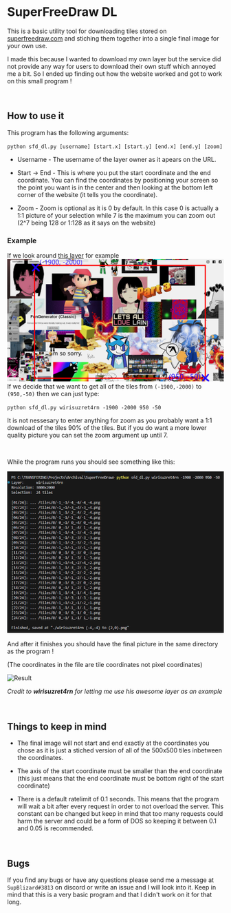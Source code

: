 # SuperFreeDraw DL
This is a basic utility tool for downloading tiles stored on [superfreedraw.com](superfreedraw.com) and stiching them together into a single final image for your own use.

I made this because I wanted to download my own layer but the service did not provide any way for users to download their own stuff which annoyed me a bit. So I ended up finding out how the website worked and got to work on this small program !

<br>

## How to use it

This program has the following arguments:

`python sfd_dl.py [username] [start.x] [start.y] [end.x] [end.y] [zoom]`

- Username -
The username of the layer owner as it apears on the URL.

- Start -> End - 
This is where you put the start coordinate and the end coordinate. You can find
the coordinates by positioning your screen so the point you want is in the center and then looking at the bottom left corner of the website (it tells you the coordinate).

- Zoom -
Zoom is optional as it is 0 by default. In this case 0 is actually a 1:1 picture of your selection while 7 is the maximum you can zoom out (2^7 being 128 or 1:128 as it says on the website)


### Example
If we look around [this layer](https://www.superfreedraw.com/wirisuzret4rn) for example
![A layer selection](https://raw.githubusercontent.com/SupBlizard/SFD_DL/main/screenshots/example.png)
If we decide that we want to get all of the tiles from `(-1900,-2000)` to `(950,-50)` then we can just type:

`python sfd_dl.py wirisuzret4rn -1900 -2000 950 -50`

It is not nessesary to enter anything for zoom as you probably want a 1:1 download of the tiles 90% of the tiles. But if you do want a more lower quality picture you can set the zoom argument up until 7.

<br>

While the program runs you should see something like this:

![The program log](https://raw.githubusercontent.com/SupBlizard/SFD_DL/main/screenshots/log-example.png)

And after it finishes you should have the final picture in the same directory as the program !

(The coordinates in the file are tile coordinates not pixel coordinates)

![Result](https://raw.githubusercontent.com/SupBlizard/SFD_DL/main/screenshots/final-example.png)


*Credit to* ***wirisuzret4rn*** *for letting me use his awesome layer as an example*


<br>

## Things to keep in mind
- The final image will not start and end exactly at the coordinates you chose as it is just a stiched version of all of the 500x500 tiles inbetween the coordinates.

- The axis of the start coordinate must be smaller than the end coordinate (this just means that the end coordinate must be bottom right of the start coordinate)

- There is a default ratelimit of 0.1 seconds. This means that the program will wait a bit after every request in order to not overload the server. This constant can be changed but keep in mind that too many requests could harm the server and could be a form of DOS so keeping it between 0.1 and 0.05 is recommended.

<br>

## Bugs
If you find any bugs or have any questions please send me a message at `SupBlizard#3813` on discord or write an issue and I will look into it. Keep in mind that this is a very basic program and that I didn't work on it for that long.